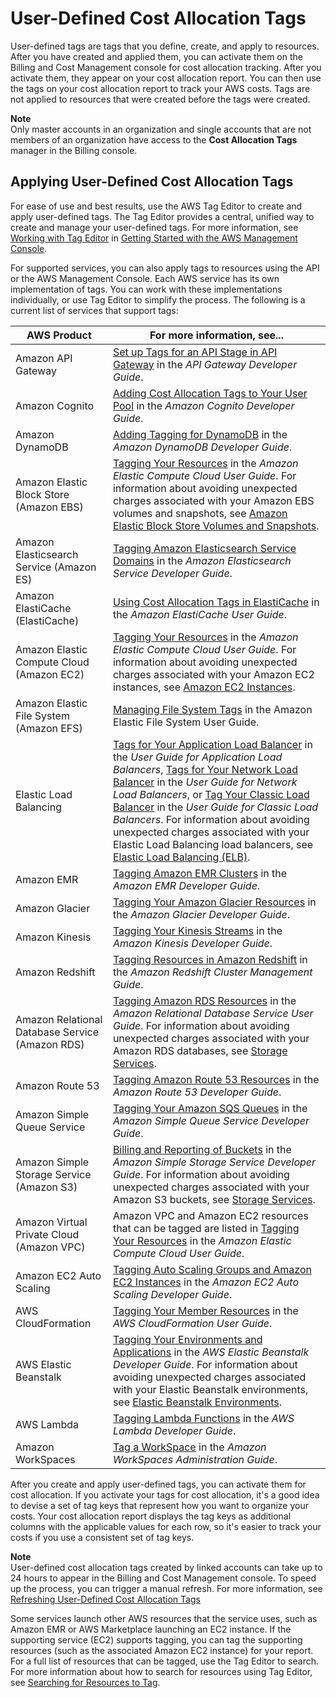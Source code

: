 # User\-Defined Cost Allocation Tags<a name="custom-tags"></a>

User\-defined tags are tags that you define, create, and apply to resources\. After you have created and applied them, you can activate them on the Billing and Cost Management console for cost allocation tracking\. After you activate them, they appear on your cost allocation report\. You can then use the tags on your cost allocation report to track your AWS costs\. Tags are not applied to resources that were created before the tags were created\.

**Note**  
Only master accounts in an organization and single accounts that are not members of an organization have access to the **Cost Allocation Tags** manager in the Billing console\.

## Applying User\-Defined Cost Allocation Tags<a name="allocation-how"></a>

For ease of use and best results, use the AWS Tag Editor to create and apply user\-defined tags\. The Tag Editor provides a central, unified way to create and manage your user\-defined tags\. For more information, see [Working with Tag Editor](http://docs.aws.amazon.com/awsconsolehelpdocs/latest/gsg/tag-editor.html) in [Getting Started with the AWS Management Console](http://docs.aws.amazon.com/awsconsolehelpdocs/latest/gsg/getting-started.html)\.

For supported services, you can also apply tags to resources using the API or the AWS Management Console\. Each AWS service has its own implementation of tags\. You can work with these implementations individually, or use Tag Editor to simplify the process\. The following is a current list of services that support tags:


| AWS Product | For more information, see\.\.\. | 
| --- | --- | 
| Amazon API Gateway |  [Set up Tags for an API Stage in API Gateway](http://docs.aws.amazon.com/apigateway/latest/developerguide/set-up-tags.html) in the *API Gateway Developer Guide*\.  | 
| Amazon Cognito |  [Adding Cost Allocation Tags to Your User Pool](http://docs.aws.amazon.com/cognito/latest/developerguide/cognito-user-pools-cost-allocation-tagging.html) in the *Amazon Cognito Developer Guide*\.  | 
| Amazon DynamoDB |   [Adding Tagging for DynamoDB](http://docs.aws.amazon.com/amazondynamodb/latest/developerguide/Tagging.html) in the *Amazon DynamoDB Developer Guide*\.  | 
| Amazon Elastic Block Store \(Amazon EBS\) |  [Tagging Your Resources](http://docs.aws.amazon.com/AWSEC2/latest/UserGuide/Using_Tags.html) in the *Amazon Elastic Compute Cloud User Guide*\. For information about avoiding unexpected charges associated with your Amazon EBS volumes and snapshots, see [Amazon Elastic Block Store Volumes and Snapshots](checklistforunwantedcharges.md#checkebsvolumes)\.  | 
| Amazon Elasticsearch Service \(Amazon ES\) |  [Tagging Amazon Elasticsearch Service Domains](http://docs.aws.amazon.com/elasticsearch-service/latest/developerguide/es-managedomains.html#es-managedomains-awsresourcetagging) in the *Amazon Elasticsearch Service Developer Guide*\.  | 
| Amazon ElastiCache \(ElastiCache\) |  [Using Cost Allocation Tags in ElastiCache](http://docs.aws.amazon.com/AmazonElastiCache/latest/UserGuide/Tagging.html) in the *Amazon ElastiCache User Guide*\.  | 
| Amazon Elastic Compute Cloud \(Amazon EC2\) |  [Tagging Your Resources](http://docs.aws.amazon.com/AWSEC2/latest/UserGuide/Using_Tags.html) in the *Amazon Elastic Compute Cloud User Guide*\. For information about avoiding unexpected charges associated with your Amazon EC2 instances, see [Amazon EC2 Instances](checklistforunwantedcharges.md#checkec2instances)\.  | 
| Amazon Elastic File System \(Amazon EFS\) | [Managing File System Tags](http://docs.aws.amazon.com/efs/latest/ug/manage-fs-tags.html) in the Amazon Elastic File System User Guide\. | 
| Elastic Load Balancing |  [Tags for Your Application Load Balancer](http://docs.aws.amazon.com/elasticloadbalancing/latest/application/load-balancer-tags.html) in the *User Guide for Application Load Balancers*, [Tags for Your Network Load Balancer](http://docs.aws.amazon.com/elasticloadbalancing/latest/network/load-balancer-tags.html) in the *User Guide for Network Load Balancers*, or [Tag Your Classic Load Balancer](http://docs.aws.amazon.com/elasticloadbalancing/latest/classic/add-remove-tags.html) in the *User Guide for Classic Load Balancers*\. For information about avoiding unexpected charges associated with your Elastic Load Balancing load balancers, see [Elastic Load Balancing \(ELB\)](checklistforunwantedcharges.md#checkloadbalancers)\.  | 
| Amazon EMR | [Tagging Amazon EMR Clusters](http://docs.aws.amazon.com/emr/latest/DeveloperGuide/emr-plan-tags.html) in the *Amazon EMR Developer Guide*\. | 
| Amazon Glacier | [Tagging Your Amazon Glacier Resources](http://docs.aws.amazon.com/amazonglacier/latest/dev/tagging.html) in the *Amazon Glacier Developer Guide*\. | 
| Amazon Kinesis | [Tagging Your Kinesis Streams](http://docs.aws.amazon.com/kinesis/latest/dev/tagging.html) in the *Amazon Kinesis Developer Guide*\. | 
| Amazon Redshift | [Tagging Resources in Amazon Redshift](http://docs.aws.amazon.com/redshift/latest/mgmt/amazon-redshift-tagging.html) in the *Amazon Redshift Cluster Management Guide*\. | 
| Amazon Relational Database Service \(Amazon RDS\) |  [Tagging Amazon RDS Resources](http://docs.aws.amazon.com/AmazonRDS/latest/UserGuide/USER_Tagging.html) in the *Amazon Relational Database Service User Guide*\.  For information about avoiding unexpected charges associated with your Amazon RDS databases, see [Storage Services](checklistforunwantedcharges.md#servicestorage)\.  | 
| Amazon Route 53 |  [Tagging Amazon Route 53 Resources](http://docs.aws.amazon.com/Route53/latest/DeveloperGuide/tagging-resources.html) in the *Amazon Route 53 Developer Guide*\.  | 
| Amazon Simple Queue Service |  [Tagging Your Amazon SQS Queues](http://docs.aws.amazon.com/AWSSimpleQueueService/latest/SQSDeveloperGuide/sqs-queue-tags.html) in the *Amazon Simple Queue Service Developer Guide*\.  | 
| Amazon Simple Storage Service \(Amazon S3\) |  [Billing and Reporting of Buckets](http://docs.aws.amazon.com/AmazonS3/latest/dev/BucketBilling.html) in the *Amazon Simple Storage Service Developer Guide*\. For information about avoiding unexpected charges associated with your Amazon S3 buckets, see [Storage Services](checklistforunwantedcharges.md#servicestorage)\.  | 
| Amazon Virtual Private Cloud \(Amazon VPC\) |  Amazon VPC and Amazon EC2 resources that can be tagged are listed in [Tagging Your Resources](http://docs.aws.amazon.com/AWSEC2/latest/UserGuide/Using_Tags.html) in the *Amazon Elastic Compute Cloud User Guide*\.  | 
| Amazon EC2 Auto Scaling |  [Tagging Auto Scaling Groups and Amazon EC2 Instances](http://docs.aws.amazon.com/autoscaling/latest/userguide//ASTagging.html) in the *Amazon EC2 Auto Scaling Developer Guide*\.  | 
| AWS CloudFormation |  [Tagging Your Member Resources](http://docs.aws.amazon.com/AWSCloudFormation/latest/UserGuide/using-cfn-tagging.html) in the *AWS CloudFormation User Guide*\.  | 
| AWS Elastic Beanstalk |  [Tagging Your Environments and Applications](http://docs.aws.amazon.com/elasticbeanstalk/latest/dg/using-features.tagging.html) in the *AWS Elastic Beanstalk Developer Guide*\. For information about avoiding unexpected charges associated with your Elastic Beanstalk environments, see [Elastic Beanstalk Environments](checklistforunwantedcharges.md#checkelasticbeanstalk)\.  | 
| AWS Lambda |  [Tagging Lambda Functions](http://docs.aws.amazon.com/lambda/latest/dg/tagging.html) in the *AWS Lambda Developer Guide*\.  | 
| Amazon WorkSpaces |  [Tag a WorkSpace](http://docs.aws.amazon.com/workspaces/latest/adminguide/wsp_tag_workspace.html) in the *Amazon WorkSpaces Administration Guide*\.  | 

After you create and apply user\-defined tags, you can activate them for cost allocation\. If you activate your tags for cost allocation, it's a good idea to devise a set of tag keys that represent how you want to organize your costs\. Your cost allocation report displays the tag keys as additional columns with the applicable values for each row, so it's easier to track your costs if you use a consistent set of tag keys\. 

**Note**  
User\-defined cost allocation tags created by linked accounts can take up to 24 hours to appear in the Billing and Cost Management console\. To speed up the process, you can trigger a manual refresh\. For more information, see [Refreshing User\-Defined Cost Allocation Tags](refresh-cost-alloc-tags.md)

Some services launch other AWS resources that the service uses, such as Amazon EMR or AWS Marketplace launching an EC2 instance\. If the supporting service \(EC2\) supports tagging, you can tag the supporting resources \(such as the associated Amazon EC2 instance\) for your report\. For a full list of resources that can be tagged, use the Tag Editor to search\. For more information about how to search for resources using Tag Editor, see [ Searching for Resources to Tag](http://docs.aws.amazon.com/awsconsolehelpdocs/latest/gsg/searching-resources-to-tag.html)\. 